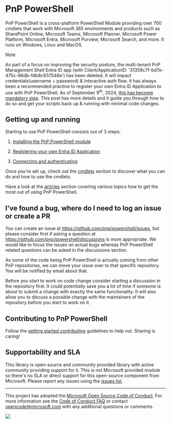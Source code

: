 # PnP PowerShell
PnP PowerShell is a cross-platform PowerShell Module providing over 700 cmdlets that work with Microsoft 365 environments and products such as SharePoint Online, Microsoft Teams, Microsoft Planner, Microsoft Power Platform, Microsoft Entra, Microsoft Purview, Microsoft Search, and more. It runs on Windows, Linux and MacOS.

> [!NOTE]
> As part of a focus on improving the security posture, the multi-tenant PnP Management Shell Entra ID app (with Client/ApplicationID: '31359c7f-bd7e-475c-86db-fdb8c937548e') has been deleted. It will impact credentials(username + password) & Interactive auth flow. It has always been a recommended practice to register your own Entra ID Application to use with PnP PowerShell. As of September 9<sup>th</sup>, 2024, [this has become mandatory step](https://github.com/pnp/powershell/discussions/4249). This post has more details and it guide you through how to do so and get your scripts back up & running with minimal code changes.

## Getting up and running

Starting to use PnP PowerShell consists out of 3 steps:

1. [Installing the PnP.PowerShell module](./articles/installation.md)
   
2. [Registering your own Entra ID Application](./articles/registerapplication.md)
   
3. [Connecting and authenticating](./articles/authentication.md)

Once you're set up, check out the [cmdlets](/powershell/cmdlets) section to discover what you can do and how to use the cmdlets.

Have a look at the [articles](/powershell/articles) section covering various topics how to get the most out of using PnP PowerShell. 

## I've found a bug, where do I need to log an issue or create a PR

You can create an issue at https://github.com/pnp/powershell/issues, but please consider first if asking a question at https://github.com/pnp/powershell/discussions is more appropriate. We would like to focus the issues on actual bugs whereas PnP PowerShell related questions can be asked in the discussions section.

As some of the code being PnP PowerShell is actually coming from other PnP repositories, we can move your issue over to that specific repository. You will be notified by email about that.

Before you start to work on code change consider starting a discussion in the repository first. It could potentially save you a lot of time if someone is about to submit a change with exactly the same functionality. It will also allow you to discuss a possible change with the maintainers of the repository before you start to work on it.

## Contributing to PnP PowerShell

Follow the [getting started contributing](/powershell/articles/gettingstartedcontributing.html) guidelines to help out. Sharing is caring!

## Supportability and SLA

This library is open-source and community provided library with active community providing support for it. This is not Microsoft provided module so there's no SLA or direct support for this open-source component from Microsoft. Please report any issues using the [issues list](https://github.com/pnp/powershell/issues).

-------
This project has adopted the [Microsoft Open Source Code of Conduct](https://opensource.microsoft.com/codeofconduct/). For more information see the [Code of Conduct FAQ](https://opensource.microsoft.com/codeofconduct/faq/) or contact [opencode@microsoft.com](mailto:opencode@microsoft.com) with any additional questions or comments.

<img src="https://m365-visitor-stats.azurewebsites.net/pnp-powershell/readme" /> 
